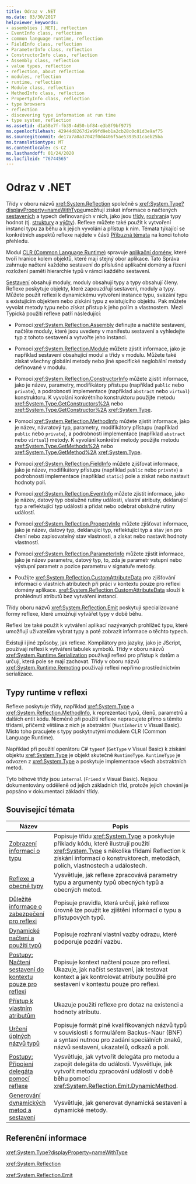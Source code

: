```yaml
---
title: Odraz v .NET
ms.date: 03/30/2017
helpviewer_keywords:
- assemblies [.NET], reflection
- EventInfo class, reflection
- common language runtime, reflection
- FieldInfo class, reflection
- ParameterInfo class, reflection
- ConstructorInfo class, reflection
- Assembly class, reflection
- value types, reflection
- reflection, about reflection
- modules, reflection
- runtime, reflection
- Module class, reflection
- MethodInfo class, reflection
- PropertyInfo class, reflection
- type browsers
- reflection
- discovering type information at run time
- type system, reflection
ms.assetid: d1a58e7f-fb39-4d50-bf84-e3b8f9bf9775
ms.openlocfilehash: 42944d8267d2e99fd9eb1a2cb28c0c81d3e9af75
ms.sourcegitcommit: de17a7a0a37042f0d4406f5ae5393531caeb25ba
ms.translationtype: MT
ms.contentlocale: cs-CZ
ms.lasthandoff: 01/24/2020
ms.locfileid: "76744565"
---
```

# <a name="reflection-in-net"></a>Odraz v .NET

Třídy v oboru názvů <xref:System.Reflection> společně s <xref:System.Type?displayProperty=nameWithType>umožňují získat informace o načtených [sestaveních](../../standard/assembly/index.md) a typech definovaných v nich, jako jsou [třídy](../../standard/base-types/common-type-system.md#classes), [rozhraní](../../standard/base-types/common-type-system.md#interfaces)a typy hodnot (tj. [struktury](../../standard/base-types/common-type-system.md#structures) a [výčty](../../standard/base-types/common-type-system.md#enumerations)). Reflexe můžete také použít k vytvoření instancí typu za běhu a k jejich vyvolání a přístup k nim. Témata týkající se konkrétních aspektů reflexe najdete v části [Příbuzná témata](#related_topics) na konci tohoto přehledu.
  
Modul [CLR (Common Language Runtime)](../../standard/clr.md) spravuje [aplikační domény](../app-domains/application-domains.md), které tvoří hranice kolem objektů, které mají stejný obor aplikace. Tato Správa zahrnuje načtení každého sestavení do příslušné aplikační domény a řízení rozložení paměti hierarchie typů v rámci každého sestavení.  
  
[Sestavení](../app-domains/index.md) obsahují moduly, moduly obsahují typy a typy obsahují členy. Reflexe poskytuje objekty, které zapouzdřují sestavení, moduly a typy. Můžete použít reflexi k dynamickému vytvoření instance typu, svázání typu s existujícím objektem nebo získání typu z existujícího objektu. Pak můžete vyvolat metody typu nebo získat přístup k jeho polím a vlastnostem. Mezi Typická použití reflexe patří následující:  
  
- Pomocí <xref:System.Reflection.Assembly> definujte a načtěte sestavení, načtěte moduly, které jsou uvedeny v manifestu sestavení a vyhledejte typ z tohoto sestavení a vytvořte jeho instanci.  
  
- Pomocí <xref:System.Reflection.Module> můžete zjistit informace, jako je například sestavení obsahující modul a třídy v modulu. Můžete také získat všechny globální metody nebo jiné specifické neglobální metody definované v modulu.  
  
- Pomocí <xref:System.Reflection.ConstructorInfo> můžete zjistit informace, jako je název, parametry, modifikátory přístupu (například `public` nebo `private`), a podrobnosti implementace (například `abstract` nebo `virtual`) konstruktoru. K vyvolání konkrétního konstruktoru použijte metodu <xref:System.Type.GetConstructors%2A> nebo <xref:System.Type.GetConstructor%2A> <xref:System.Type>.  
  
- Pomocí <xref:System.Reflection.MethodInfo> můžete zjistit informace, jako je název, návratový typ, parametry, modifikátory přístupu (například `public` nebo `private`), a podrobnosti implementace (například `abstract` nebo `virtual`) metody. K vyvolání konkrétní metody použijte metodu <xref:System.Type.GetMethods%2A> nebo <xref:System.Type.GetMethod%2A> <xref:System.Type>.  
  
- Pomocí <xref:System.Reflection.FieldInfo> můžete zjišťovat informace, jako je název, modifikátory přístupu (například `public` nebo `private`) a podrobnosti implementace (například `static`) pole a získat nebo nastavit hodnoty polí.  
  
- Pomocí <xref:System.Reflection.EventInfo> můžete zjistit informace, jako je název, datový typ obslužné rutiny události, vlastní atributy, deklarující typ a reflektující typ události a přidat nebo odebrat obslužné rutiny událostí.  
  
- Pomocí <xref:System.Reflection.PropertyInfo> můžete zjišťovat informace, jako je název, datový typ, deklarující typ, reflektující typ a stav jen pro čtení nebo zapisovatelný stav vlastnosti, a získat nebo nastavit hodnoty vlastností.  
  
- Pomocí <xref:System.Reflection.ParameterInfo> můžete zjistit informace, jako je název parametru, datový typ, to, zda je parametr vstupní nebo výstupní parametr a pozice parametru v signatuře metody.  
  
- Použijte <xref:System.Reflection.CustomAttributeData> pro zjišťování informací o vlastních atributech při práci v kontextu pouze pro reflexi domény aplikace. <xref:System.Reflection.CustomAttributeData> slouží k prohlédnutí atributů bez vytváření instancí.  
  
Třídy oboru názvů <xref:System.Reflection.Emit> poskytují specializované formy reflexe, které umožňují vytvářet typy v době běhu.  
  
Reflexi lze také použít k vytváření aplikací nazývaných prohlížeč typu, které umožňují uživatelům vybrat typy a poté zobrazit informace o těchto typech.  
  
Existují i jiné způsoby, jak reflexe. Kompilátory pro jazyky, jako je JScript, používají reflexi k vytváření tabulek symbolů. Třídy v oboru názvů <xref:System.Runtime.Serialization> používají reflexi pro přístup k datům a určují, která pole se mají zachovat. Třídy v oboru názvů <xref:System.Runtime.Remoting> používají reflexi nepřímo prostřednictvím serializace.  
  
## <a name="runtime-types-in-reflection"></a>Typy runtime v reflexi  
Reflexe poskytuje třídy, například <xref:System.Type> a <xref:System.Reflection.MethodInfo>, k reprezentaci typů, členů, parametrů a dalších entit kódu. Nicméně při použití reflexe nepracujete přímo s těmito třídami, přičemž většina z nich je abstraktní (`MustInherit` v Visual Basic). Místo toho pracujete s typy poskytnutými modulem CLR (Common Language Runtime).  
  
Například při použití operátoru C# `typeof` (`GetType` v Visual Basic) k získání objektu <xref:System.Type> je objekt skutečně `RuntimeType`. `RuntimeType` je odvozen z <xref:System.Type> a poskytuje implementace všech abstraktních metod.  
  
Tyto běhové třídy jsou `internal` (`Friend` v Visual Basic). Nejsou dokumentovány odděleně od jejich základních tříd, protože jejich chování je popsáno v dokumentaci základní třídy.  
  
<a name="related_topics"></a>   

## <a name="related-topics"></a>Související témata  
  
|Název|Popis|  
|-----------|-----------------|  
|[Zobrazení informací o typu](viewing-type-information.md)|Popisuje třídu <xref:System.Type> a poskytuje příklady kódu, které ilustrují použití <xref:System.Type> s několika třídami Reflection k získání informací o konstruktorech, metodách, polích, vlastnostech a událostech.|  
|[Reflexe a obecné typy](reflection-and-generic-types.md)|Vysvětluje, jak reflexe zpracovává parametry typu a argumenty typů obecných typů a obecných metod.|  
|[Důležité informace o zabezpečení pro reflexi](security-considerations-for-reflection.md)|Popisuje pravidla, která určují, jaké reflexe úrovně lze použít ke zjištění informací o typu a přístupových typů.|  
|[Dynamické načtení a použití typů](dynamically-loading-and-using-types.md)|Popisuje rozhraní vlastní vazby odrazu, které podporuje pozdní vazbu.|  
|[Postupy: Načtení sestavení do kontextu pouze pro reflexi](how-to-load-assemblies-into-the-reflection-only-context.md)|Popisuje kontext načtení pouze pro reflexi. Ukazuje, jak načíst sestavení, jak testovat kontext a jak kontrolovat atributy použité pro sestavení v kontextu pouze pro reflexi.|  
|[Přístup k vlastním atributům](accessing-custom-attributes.md)|Ukazuje použití reflexe pro dotaz na existenci a hodnoty atributu.|  
|[Určení úplných názvů typů](specifying-fully-qualified-type-names.md)|Popisuje formát plně kvalifikovaných názvů typů v souvislosti s formulářem Backus-Naur (BNF) a syntaxí nutnou pro zadání speciálních znaků, názvů sestavení, ukazatelů, odkazů a polí.|  
|[Postupy: Připojení delegáta pomocí reflexe](how-to-hook-up-a-delegate-using-reflection.md)|Vysvětluje, jak vytvořit delegáta pro metodu a zapojit delegáta do události. Vysvětluje, jak vytvořit metodu zpracování událostí v době běhu pomocí <xref:System.Reflection.Emit.DynamicMethod>.|  
|[Generování dynamických metod a sestavení](emitting-dynamic-methods-and-assemblies.md)|Vysvětluje, jak generovat dynamická sestavení a dynamické metody.|  
  
## <a name="reference"></a>Referenční informace  

<xref:System.Type?displayProperty=nameWithType>  
  
<xref:System.Reflection>  
  
<xref:System.Reflection.Emit>  
